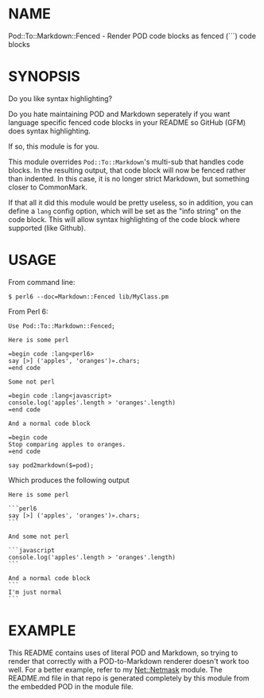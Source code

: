 NAME
====
Pod::To::Markdown::Fenced - Render POD code blocks as fenced (```) code blocks

SYNOPSIS
========
Do you like syntax highlighting?

Do you hate maintaining POD and Markdown seperately if you want language specific fenced code blocks in your README so GitHub (GFM) does syntax highlighting.

If so, this module is for you.

This module overrides `Pod::To::Markdown`'s multi-sub that handles code blocks. In the resulting output, that code block will now be fenced rather than indented. In this case, it is no longer strict Markdown, but something closer to CommonMark.

If that all it did this module would be pretty useless, so in addition, you can define a `lang` config option, which will be set as the "info string" on the code block. This will allow syntax highlighting of the code block where supported (like Github).

USAGE
=====
From command line:

    $ perl6 --doc=Markdown::Fenced lib/MyClass.pm

From Perl 6:

    Use Pod::To::Markdown::Fenced;

    Here is some perl

    =begin code :lang<perl6>
    say [>] ('apples', 'oranges')».chars;
    =end code

    Some not perl

    =begin code :lang<javascript>
    console.log('apples'.length > 'oranges'.length)
    =end code

    And a normal code block

    =begin code
    Stop comparing apples to oranges.
    =end code

    say pod2markdown($=pod);

Which produces the following output

    Here is some perl

    ```perl6
    say [>] ('apples', 'oranges')».chars;
    ```

    And some not perl

    ```javascript
    console.log('apples'.length > 'oranges'.length)
    ```

    And a normal code block
    ```
    I'm just normal
    ```

EXAMPLE 
=======

This README contains uses of literal POD and Markdown, so trying to render that correctly with a POD-to-Markdown renderer doesn't work too well. For a better example, refer to my [Net::Netmask](https://github.com/0racle/p6-Net-Netmask) module. The README.md file in that repo is generated completely by this module from the embedded POD in the module file.

